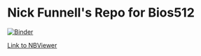 # Nick Funnell's Repo for Bios512

[![Binder](http://mybinder.org/badge_logo.svg)](http://mybinder.org/v2/gh/nfunnell/FunnellBios512/main)

[Link to NBViewer](https://nbviewer.jupyter.org/github/nfunnell/FunnellBios512/tree/main/)
